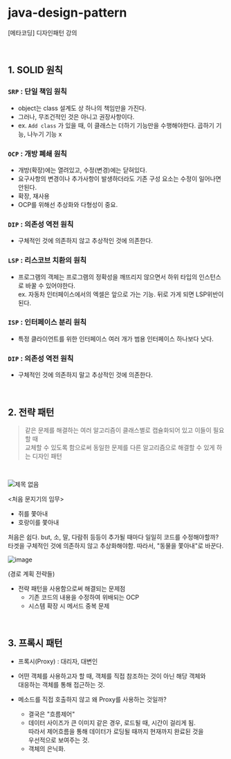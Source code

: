 # java-design-pattern
[메타코딩] 디자인패턴 강의

<br>

## 1. SOLID 원칙
### `SRP` : 단일 책임 원칙
- object는 class 설계도 상 하나의 책임만을 가진다.
- 그러나, 무조건적인 것은 아니고 권장사항이다.
- ex. `Add class` 가 있을 때, 이 클래스는 더하기 기능만을 수행해야한다. 곱하기 기능, 나누기 기능 x

### `OCP` : 개방 폐쇄 원칙
- 개방(확장)에는 열려있고, 수정(변경)에는 닫혀있다.
- 요구사항의 변경이나 추가사항이 발생하더라도 기존 구성 요소는 수정이 일어나면 안된다.
- 확장, 재사용
- OCP를 위해선 추상화와 다형성이 중요.

### `DIP` : 의존성 역전 원칙
- 구체적인 것에 의존하지 않고 추상적인 것에 의존한다. 

### `LSP` : 리스코브 치환의 원칙
- 프로그램의 객체는 프로그램의 정확성을 깨뜨리지 않으면서 하위 타입의 인스턴스로 바꿀 수 있어야한다. <br>
ex. 자동차 인터페이스에서의 엑셀은 앞으로 가는 기능. 뒤로 가게 되면 LSP위반이 된다.

### `ISP` : 인터페이스 분리 원칙
- 특정 클라이언트를 위한 인터페이스 여러 개가 범용 인터페이스 하나보다 낫다.

### `DIP` : 의존성 역전 원칙
- 구체적인 것에 의존하지 말고 추상적인 것에 의존한다.

<br>

## 2. 전략 패턴

>  같은 문제를 해결하는 여러 알고리즘이 클래스별로 캡슐화되어 있고 이들이 필요할 때 <br>
교체할 수 있도록 함으로써 동일한 문제를 다른 알고리즘으로 해결할 수 있게 하는 디자인 패턴 <br>

<br>

![제목 없음](https://user-images.githubusercontent.com/87354210/210686244-5a119c81-01af-4479-baf4-80b352a352a2.png)

<처음 문지기의 임무>
- 쥐를 쫓아내
- 호랑이를 쫓아내

처음은 쉽다. but, 소, 말, 다람쥐 등등이 추가될 때마다 일일히 코드를 수정해야할까? <br>
타겟을 구체적인 것에 의존하지 않고 추상화해야함.
따라서, "동물을 쫓아내"로 바꾼다.


![image](https://user-images.githubusercontent.com/87354210/210700986-0ff8c62e-394a-479a-8aae-6f1e3d62c833.png)

(경로 계획 전략들)


- 전략 패턴을 사용함으로써 해결되는 문제점
  - 기존 코드의 내용을 수정하여 위배되는 OCP
  - 시스템 확장 시 메서드 중복 문제 

<br>

## 3. 프록시 패턴

- 프록시(Proxy) : 대리자, 대변인

- 어떤 객체를 사용하고자 할 때, 객체를 직접 참조하는 것이 아닌 해당 객체와 <br>
대응하는 객체를 통해 접근하는 것.

- 메소드를 직접 호출하지 않고 왜 Proxy를 사용하는 것일까?
  - 결국은 "흐름제어"
  - 데이터 사이즈가 큰 이미지 같은 경우, 로드될 때, 시간이 걸리게 됨. <br>
    따라서 제어흐름을 통해 데이터가 로딩될 때까지 현재까지 완료된 것을 <br>
    우선적으로 보여주는 것.
  - 객체의 은닉화. 
